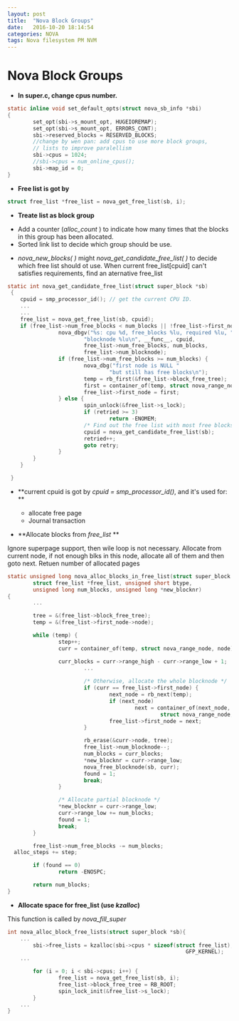 ```yaml
---
layout: post
title:  "Nova Block Groups"
date:   2016-10-20 18:14:54
categories: NOVA
tags: Nova filesystem PM NVM
---
```



Nova Block Groups
=======

- **In  super.c, change cpus number.**

```c
static inline void set_default_opts(struct nova_sb_info *sbi)
{                       
        set_opt(sbi->s_mount_opt, HUGEIOREMAP);
        set_opt(sbi->s_mount_opt, ERRORS_CONT);
        sbi->reserved_blocks = RESERVED_BLOCKS;
        //change by wen pan: add cpus to use more block groups,
        // lists to improve paralellism
        sbi->cpus = 1024;
        //sbi->cpus = num_online_cpus();
        sbi->map_id = 0;
}
```
- **Free list is got by**

```c
struct free_list *free_list = nova_get_free_list(sb, i); 
```
- **Treate list as block group**

+ Add a counter (*alloc_count* ) to  indicate how many times that the blocks in this group has been allocated. 
+ Sorted link list to decide which group should be use.  

- *nova_new_blocks( )*  might *nova_get_candidate_free_list( )* to decide which  free list should ot use.  When current free_list[cpuid] can't satisfies requirements, find an aternative free_list

```c
static int nova_get_candidate_free_list(struct super_block *sb) 
 {
 	cpuid = smp_processor_id(); // get the current CPU ID.
 	...
 	...
 	free_list = nova_get_free_list(sb, cpuid);
	if (free_list->num_free_blocks < num_blocks || !free_list->first_node) {
                nova_dbgv("%s: cpu %d, free_blocks %lu, required %lu, "
                        "blocknode %lu\n", __func__, cpuid,
                        free_list->num_free_blocks, num_blocks,
                        free_list->num_blocknode); 
                if (free_list->num_free_blocks >= num_blocks) {
                        nova_dbg("first node is NULL "
                                "but still has free blocks\n");
                        temp = rb_first(&free_list->block_free_tree);
                        first = container_of(temp, struct nova_range_node, node);
                        free_list->first_node = first;
                } else {
                        spin_unlock(&free_list->s_lock);
                        if (retried >= 3)
                                return -ENOMEM;
                        /* Find out the free list with most free blocks */ 
                        cpuid = nova_get_candidate_free_list(sb);
                        retried++;
                        goto retry;
                }
        }
	}

 }
```

- **current cpuid is got by *cpuid = smp_processor_id()*, and it's used for: **
  + allocate free page
  + Journal transaction

-  **Allocate blocks from *free_list* **

  Ignore superpage support, then wile loop is not necessary.
  Allocate from current node, if not enough blks in this node, allocate all of them and then goto next.
  Retuen number of allocated pages
```c
static unsigned long nova_alloc_blocks_in_free_list(struct super_block *sb,
        struct free_list *free_list, unsigned short btype,
        unsigned long num_blocks, unsigned long *new_blocknr)
{
        ...

        tree = &(free_list->block_free_tree);
        temp = &(free_list->first_node->node);

        while (temp) {
                step++;
                curr = container_of(temp, struct nova_range_node, node);

                curr_blocks = curr->range_high - curr->range_low + 1;
						...
			
                        /* Otherwise, allocate the whole blocknode */
                        if (curr == free_list->first_node) {
                                next_node = rb_next(temp);
                                if (next_node)
                                        next = container_of(next_node,
                                                struct nova_range_node, node);
                                free_list->first_node = next;
                        }

                        rb_erase(&curr->node, tree);
                        free_list->num_blocknode--;
                        num_blocks = curr_blocks;
                        *new_blocknr = curr->range_low;
                        nova_free_blocknode(sb, curr);
                        found = 1;
                        break;
                }

                /* Allocate partial blocknode */
                *new_blocknr = curr->range_low;
                curr->range_low += num_blocks;
                found = 1;
                break;
        }

        free_list->num_free_blocks -= num_blocks;
  alloc_steps += step;

        if (found == 0)
                return -ENOSPC;

        return num_blocks;
}
```
- **Allocate space for free_list (use *kzalloc*)**

This function is called by *nova_fill_super*

```c
int nova_alloc_block_free_lists(struct super_block *sb){
	...
        sbi->free_lists = kzalloc(sbi->cpus * sizeof(struct free_list),
                                                        GFP_KERNEL);
    ...                                                  

        for (i = 0; i < sbi->cpus; i++) {
                free_list = nova_get_free_list(sb, i);
                free_list->block_free_tree = RB_ROOT;
                spin_lock_init(&free_list->s_lock);
        }                       
    ...
}
```
